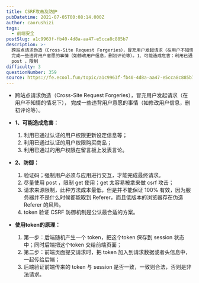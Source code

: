 ```yaml
---
title: CSRF攻击及防护
pubDatetime: 2021-07-05T00:08:14.000Z
author: caorushizi
tags:
  - 前端安全
postSlug: a1c9963f-fb40-4d8a-aa47-e5cca8c885b7
description: >-
  跨站点请求伪造（Cross-Site Request Forgeries），冒充用户发起请求（在用户不知情的情况下），
  完成一些违背用户意愿的事情（如修改用户信息，删初评论等）。1、可能造成危害：利用已通过认证的用户权限更新设定信息等；利用已通过认证的用户权限购买商品；利用已通过的用户权限在留言板上发表言论。2、防御：验证码；强制用户必须与应用进行交互，才能完成最终请求。尽量使用
  post ，限制
difficulty: 3
questionNumber: 359
source: https://fe.ecool.fun/topic/a1c9963f-fb40-4d8a-aa47-e5cca8c885b7
---
```


<ul><li>跨站点请求伪造（Cross-Site Request Forgeries），冒充用户发起请求（在用户不知情的情况下）， 完成一些违背用户意愿的事情（如修改用户信息，删初评论等）。</li></ul><p></p><ul><li><strong>1、可能造成危害：</strong><br/></li><ol><li>利用已通过认证的用户权限更新设定信息等；</li><li>利用已通过认证的用户权限购买商品；</li><li>利用已通过的用户权限在留言板上发表言论。</li></ol></ul><p></p><ul><li><strong>2、防御：</strong><br/></li><ol><li>验证码；强制用户必须与应用进行交互，才能完成最终请求。</li><li>尽量使用 post ，限制 get 使用；get 太容易被拿来做 csrf 攻击；</li><li>请求来源限制，此种方法成本最低，但是并不能保证 100% 有效，因为服务器并不是什么时候都能取到 Referer，而且低版本的浏览器存在伪造 Referer 的风险。</li><li>token 验证 CSRF 防御机制是公认最合适的方案。</li></ol></ul><p></p><ul><li><strong>使用token的原理：</strong><br/></li><ol><li>第一步：后端随机产生一个 token，把这个token 保存到 session 状态中；同时后端把这个token 交给前端页面；</li><li>第二步：前端页面提交请求时，把 token 加入到请求数据或者头信息中，一起传给后端；</li><li>后端验证前端传来的 token 与 session 是否一致，一致则合法，否则是非法请求。</li></ol></ul><p></p>
